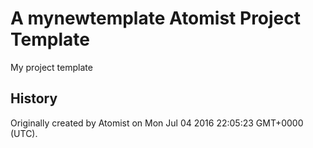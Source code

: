 # A mynewtemplate Atomist Project Template

My project template

History
-------

Originally created by Atomist on Mon Jul 04 2016 22:05:23 GMT+0000 (UTC).
